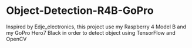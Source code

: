 # Object-Detection-R4B-GoPro
Inspired by Edje_electronics, this project use my Raspberry 4 Model B and my GoPro Hero7 Black in order to detect object using TensorFlow and OpenCV
